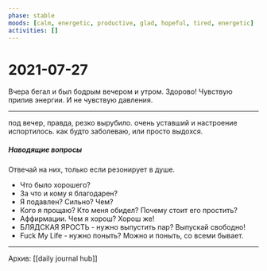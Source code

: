 ```yaml
---
phase: stable
moods: [calm, energetic, productive, glad, hopeful, tired, energetic]
activities: []
---
```

# 2021-07-27

Вчера бегал и был бодрым вечером и утром.
Здорово!
Чувствую прилив энергии. И не чувствую давления.
***
под вечер, правда, резко вырубило. очень уставший и настроение испортилось.
как будто заболеваю, или просто выдохся.

##### Наводящие вопросы
Отвечай на них, только если резонирует в душе.
- Что было хорошего?
- За что и кому я благодарен?
- Я подавлен? Сильно? Чем?
- Кого я прощаю? Кто меня обидел? Почему стоит его простить?
- Аффирмации. Чем я хорош? Хорош же!
- БЛЯДСКАЯ ЯРОСТЬ - нужно выпустить пар? Выпускай свободно!
- Fuck My Life - нужно поныть? Можно и поныть, со всеми бывает.

***
Архив: [[daily journal hub]]